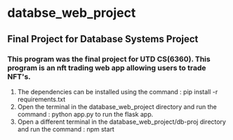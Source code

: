 # databse_web_project
## Final Project for Database Systems Project
### This program was the final project for UTD CS(6360). This program is an nft trading web app allowing users to trade NFT's.
1. The dependencies can be installed using the command : pip install -r requirements.txt
2. Open the terminal in the database_web_project directory and run the command : python app.py to run the flask app.
3. Open a different terminal in the database_web_project/db-proj directory and run the command : npm start
